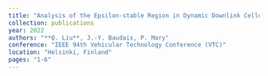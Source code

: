 ```yaml
---
title: "Analysis of the Epsilon-stable Region in Dynamic Downlink Cellular Networks"
collection: publications
year: 2022
authors: "**Q. Liu**, J.-Y. Baudais, P. Mary"
conference: "IEEE 94th Vehicular Technology Conference (VTC)"
location: "Helsinki, Finland"
pages: "1-6"
---
```

